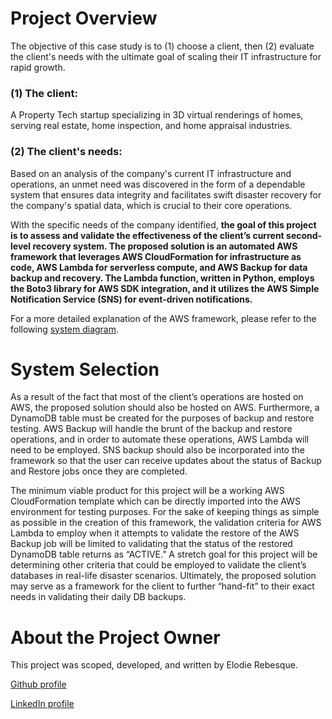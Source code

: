 # Project Overview
The objective of this case study is to (1) choose a client, then (2) evaluate the client's needs with the ultimate goal of scaling their IT infrastructure for rapid growth. 

### (1) The client: 

A Property Tech startup specializing in 3D virtual renderings of homes, serving real estate, home inspection, and home appraisal industries. 

### (2) The client's needs:
Based on an analysis of the company's current IT infrastructure and operations, an unmet need was discovered in the form of a dependable system that ensures data integrity and facilitates swift disaster recovery for the company's spatial data, which is crucial to their core operations.

With the specific needs of the company identified, **the goal of this project is to assess and validate the effectiveness of the client’s current second-level recovery system. The proposed solution is an automated AWS framework that leverages AWS CloudFormation for infrastructure as code, AWS Lambda for serverless compute, and AWS Backup for data backup and recovery. The Lambda function, written in Python, employs the Boto3 library for AWS SDK integration, and it utilizes the AWS Simple Notification Service (SNS) for event-driven notifications.**

For a more detailed explanation of the AWS framework, please refer to the following [system diagram](https://github.com/AutomatedBackupRecoveryTesting/ProjectOverview/blob/main/ABRT_Project_System_Diagram.png).

# System Selection
As a result of the fact that most of the client’s operations are hosted on AWS, the proposed solution should also be hosted on AWS. Furthermore, a DynamoDB table must be created for the purposes of backup and restore testing. AWS Backup will handle the brunt of the backup and restore operations, and in order to automate these operations, AWS Lambda will need to be employed. SNS backup should also be incorporated into the framework so that the user can receive updates about the status of Backup and Restore jobs once they are completed. 

The minimum viable product for this project will be a working AWS CloudFormation template which can be directly imported into the AWS environment for testing purposes. For the sake of keeping things as simple as possible in the creation of this framework, the validation criteria for AWS Lambda to employ when it attempts to validate the restore of the AWS Backup job will be limited to validating that the status of the restored DynamoDB table returns as “ACTIVE.” A stretch goal for this project will be determining other criteria that could be employed to validate the client’s databases in real-life disaster scenarios. Ultimately, the proposed solution may serve as a framework for the client to further “hand-fit” to their exact needs in validating their daily DB backups. 

# About the Project Owner 
This project was scoped, developed, and written by Elodie Rebesque. 

[Github profile](https://github.com/ElodieReb)

[LinkedIn profile](https://www.linkedin.com/in/elodierebsq/)


